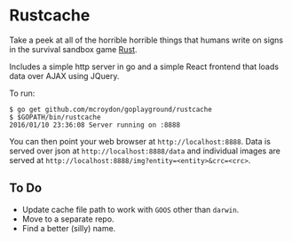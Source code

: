 # Rustcache

Take a peek at all of the horrible horrible things that humans write on signs in the survival sandbox game [Rust](http://playrust.com).

Includes a simple http server in go and a simple React frontend that loads data over AJAX using JQuery.

To run:

	$ go get github.com/mcroydon/goplayground/rustcache
	$ $GOPATH/bin/rustcache
	2016/01/10 23:36:08 Server running on :8888

You can then point your web browser at `http://localhost:8888`. Data is served over json at `http://localhost:8888/data` and individual images are served at `http://localhost:8888/img?entity=<entity>&crc=<crc>`.

## To Do

* Update cache file path to work with `GOOS` other than `darwin`.
* Move to a separate repo.
* Find a better (silly) name.
